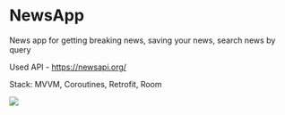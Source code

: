 # NewsApp
News app for getting breaking news, saving your news, search news by query

Used API - https://newsapi.org/

Stack: MVVM, Coroutines, Retrofit, Room

![](https://media.giphy.com/media/xBSif4POSWV98pe8ty/giphy.gif)
